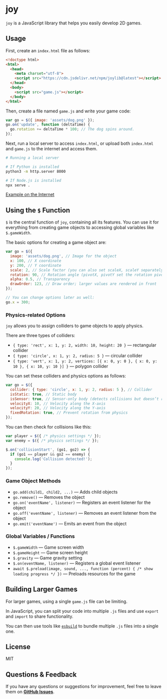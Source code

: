 # joy

`joy` is a JavaScript library that helps you easily develop 2D games.

## Usage

First, create an `index.html` file as follows:

```html
<!doctype html>
<html>
  <head>
    <meta charset="utf-8">
    <script src="https://cdn.jsdelivr.net/npm/joylib@latest"></script>
  </head>
  <body>
    <script src="game.js"></script>
  </body>
</html>
```

Then, create a file named `game.js` and write your game code:

```js
var go = $({ image: 'assets/dog.png' });
go.on('update', function (deltaTime) {
  go.rotation += deltaTime * 100; // The dog spins around.
});
```

Next, run a local server to access `index.html`, or upload both `index.html` and `game.js` to the internet and access them.

```bash
# Running a local server

# If Python is installed
python3 -m http.server 8000

# If Node.js is installed
npx serve .
```

[Example on the Internet](https://joy-js.github.io/joy/examples/dog/)

## Using the `$` Function

`$` is the central function of `joy`, containing all its features. You can use it for everything from creating game objects to accessing global variables like `$.gameWidth`.

The basic options for creating a game object are:

```js
var go = $({
  image: 'assets/dog.png', // Image for the object
  x: 100, // X coordinate
  y: 200, // Y coordinate
  scale: 2, // Scale factor (you can also set scaleX, scaleY separately)
  rotation: 90, // Rotation angle (pivotX, pivotY set the rotation pivot)
  alpha: 0.5, // Transparency
  drawOrder: 123, // Draw order; larger values are rendered in front
});

// You can change options later as well:
go.x = 300;
```

### Physics-related Options

`joy` allows you to assign colliders to game objects to apply physics.

There are three types of colliders:

* `{ type: 'rect', x: 1, y: 2, width: 10, height: 20 }` — rectangular collider
* `{ type: 'circle', x: 1, y: 2, radius: 5 }` — circular collider
* `{ type: 'vert', x: 1, y: 2, vertices: [{ x: 0, y: 0 }, { x: 0, y: 10 }, { x: 10, y: 10 }] }` — polygon collider

You can set these colliders and physics options as follows:

```js
var go = $({
  collider: { type: 'circle', x: 1, y: 2, radius: 5 }, // Collider
  isStatic: true, // Static body
  isSensor: true, // Sensor-only body (detects collisions but doesn’t react physically)
  velocityX: 10, // Velocity along the X-axis
  velocityY: 20, // Velocity along the Y-axis
  fixedRotation: true, // Prevent rotation from physics
});
```

You can then check for collisions like this:

```js
var player = $({ /* physics settings */ });
var enemy = $({ /* physics settings */ });

$.on('collisionStart', (go1, go2) => {
  if (go1 == player && go2 == enemy) {
    console.log('Collision detected!');
  }
});
```

### Game Object Methods

* `go.add(child1, child2, ...)` — Adds child objects
* `go.remove()` — Removes the object
* `go.on('eventName', listener)` — Registers an event listener for the object
* `go.off('eventName', listener)` — Removes an event listener from the object
* `go.emit('eventName')` — Emits an event from the object

### Global Variables / Functions

* `$.gameWidth` — Game screen width
* `$.gameHeight` — Game screen height
* `$.gravity` — Game gravity setting
* `$.on(eventName, listener)` — Registers a global event listener
* `await $.preload(image, sound, ..., function (percent) { /* show loading progress */ })` — Preloads resources for the game

## Building Larger Games

For larger games, using a single `game.js` file can be limiting.

In JavaScript, you can split your code into multiple `.js` files and use `export` and `import` to share functionality.

You can then use tools like [`esbuild`](https://esbuild.github.io/) to bundle multiple `.js` files into a single one.

## License

MIT

## Questions & Feedback

If you have any questions or suggestions for improvement, feel free to leave them on [**GitHub Issues**](https://github.com/joy-js/joy/issues).
